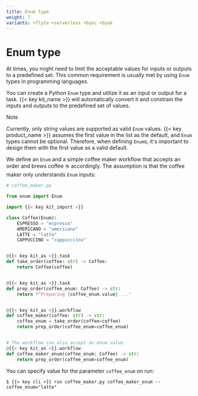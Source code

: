 ```yaml
---
title: Enum type
weight: 7
variants: +flyte +serverless +byoc +byok
---
```


# Enum type

At times, you might need to limit the acceptable values for inputs or outputs to a predefined set.
This common requirement is usually met by using `Enum` types in programming languages.

You can create a Python `Enum` type and utilize it as an input or output for a task.
{{< key kit_name >}} will automatically convert it and constrain the inputs and outputs to the predefined set of values.

> [!NOTE]
> Currently, only string values are supported as valid `Enum` values.
> {{< key product_name >}} assumes the first value in the list as the default, and `Enum` types cannot be optional.
> Therefore, when defining `Enum`s, it's important to design them with the first value as a valid default.

We define an `Enum` and a simple coffee maker workflow that accepts an order and brews coffee ☕️ accordingly.
The assumption is that the coffee maker only understands `Enum` inputs:

```python
# coffee_maker.py

from enum import Enum

import {{< key kit_import >}}

class Coffee(Enum):
    ESPRESSO = "espresso"
    AMERICANO = "americano"
    LATTE = "latte"
    CAPPUCCINO = "cappucccino"


@{{< key kit_as >}}.task
def take_order(coffee: str) -> Coffee:
    return Coffee(coffee)


@{{< key kit_as >}}.task
def prep_order(coffee_enum: Coffee) -> str:
    return f"Preparing {coffee_enum.value} ..."


@{{< key kit_as >}}.workflow
def coffee_maker(coffee: str) -> str:
    coffee_enum = take_order(coffee=coffee)
    return prep_order(coffee_enum=coffee_enum)


# The workflow can also accept an enum value
@{{< key kit_as >}}.workflow
def coffee_maker_enum(coffee_enum: Coffee) -> str:
    return prep_order(coffee_enum=coffee_enum)
```

You can specify value for the parameter `coffee_enum` on run:

```shell
$ {{< key cli >}} run coffee_maker.py coffee_maker_enum --coffee_enum="latte"
```
